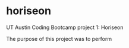 # horiseon
UT Austin Coding Bootcamp project 1: Horiseon

The purpose of this project was to perform 

